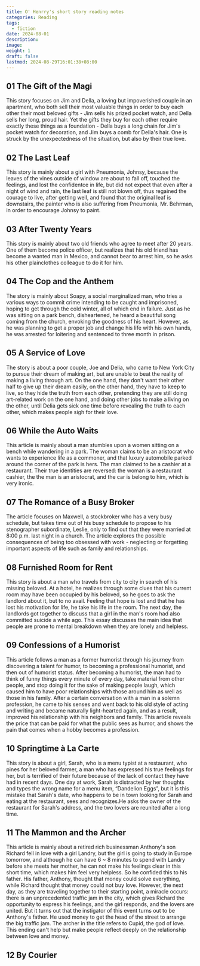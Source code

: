 ```yaml
---
title: O' Henrry's short story reading notes
categories: Reading
tags:
  - fiction
date: 2024-08-01
description: 
image: 
weight: 1
draft: false
lastmod: 2024-08-29T16:01:38+08:00
---
```

## 01 The Gift of the Magi

This story focuses on Jim and Della, a loving but impoverished couple in an apartment, who both sell their most valuable things in order to buy each other their most beloved gifts - Jim sells his prized pocket watch, and Della sells her long, proud hair. Yet the gifts they buy for each other require exactly these things as a foundation - Della buys a long chain for Jim's pocket watch for decoration, and Jim buys a comb for Della's hair. One is struck by the unexpectedness of the situation, but also by their true love.

## 02 The Last Leaf

This story is mainly about a girl with Pneumonia, Johnsy, because the leaves of the vines outside of window are about to fall off, touched the feelings, and lost the confidentce in life, but did not expect that even after a night of wind and rain, the last leaf is still not blown off, thus regained the courage to live, after getting well, and found that the original leaf is downstairs, the painter who is also suffering from Pneumonia, Mr. Behrman, in order to encourage Johnsy to paint.

## 03 After Twenty Years

This story is mainly about two old friends who agree to meet after 20 years. One of them become police officer, but realizes that his old friend has become a wanted man in Mexico, and cannot bear to arrest him, so he asks his other plainclothes colleague to do it for him.

## 04 The Cop and the Anthem

The story is mainly about Soapy, a social marginalized man, who tries a various ways to commit crime intending to be caught and imprisoned, hoping to get through the cold winter, all of which end in failure. Just as he was sitting on a park bench, disheartened, he heard a beautiful song coming from the church, envoking the goodness of his heart. However, as he was planning to get a proper job and change his life with his own hands, he was arrested for loitering and sentenced to three month in prison.

## 05 A Service of Love

The story is about a poor couple, Joe and Delia, who came to New York City to pursue their dream of making art, but are unable to beat the reality of making a living through art. On the one hand, they don't want their other half to give up their dream easily, on the other hand, they have to keep to live, so they hide the truth from each other, pretending they are still doing art-related work on the one hand, and doing other jobs to make a living on the other, until Delia gets sick one time before revealing the truth to each other, which makes people sigh for their love.

## 06 While the Auto Waits

This article is mainly about a man stumbles upon a women sitting on a bench while wandering in a park. The woman claims to be an aristocrat who wants to experience life as a commoner, and that luxury automobile parked around the corner of the park is hers. The man claimed to be a cashier at a restaurant. Their true identities are reversed: the woman is a restaurant cashier, the the man is an aristocrat, and the car is belong to him, which is very ironic. 

## 07 The Romance of a Busy Broker

The article focuses on Maxwell, a stockbroker who has a very busy schedule, but takes time out of his busy schedule to propose to his stenographer subordinate, Leslie, only to find out that they were married at 8:00 p.m. last night in a church. The article explores the possible consequences of being too obsessed with work - neglecting or forgetting important aspects of life such as family and relationships.

## 08 Furnished Room for Rent

This story is about a man who travels from city to city in search of his missing beloved. At a hotel, he realizes through some clues that his current room may have been occupied by his beloved, so he goes to ask the landlord about it, but to no avail. Feeling that hope is lost and that he has lost his motivation for life, he take his life in the room. The next day, the landlords got together to discuss that a girl in the man's room had also committed suicide a while ago. This essay discusses the main idea that people are prone to mental breakdown when they are lonely and helpless.

## 09 Confessions of  a Humorist

This article follows a man as a former humorist through his journey from discovering a talent for humor, to becoming a professional humorist, and then out of humorist status. After becoming a humorist, the man had to think of funny things every minute of every day, take material from other people, and stop doing it for the sake of making people laugh, which caused him to have poor relationships with those around him as well as those in his family. After a certain conversation with a man in a solemn profession, he came to his senses and went back to his old style of acting and writing and became naturally light-hearted again, and as a result, improved his relationship with his neighbors and family. This article reveals the price that can be paid for what the public sees as humor, and shows the pain that comes when a hobby becomes a profession.

## 10 Springtime à La Carte

This story is about a girl, Sarah, who is a menu typist at a restaurant, who pines for her beloved farmer, a man who has expressed his true feelings for her, but is terrified of their future because of the lack of contact they have had in recent days. One day at work, Sarah is distracted by her thoughts and types the wrong name for a menu item, “Dandelion Eggs”, but it is this mistake that Sarah's date, who happens to be in town looking for Sarah and eating at the restaurant, sees and recognizes.He asks the owner of the restaurant for Sarah's address, and the two lovers are reunited after a long time.

## 11 The Mammon and the Archer

This article is mainly about a retired rich businessman Anthony's son Richard fell in love with a girl Landry, but the girl is going to study in Europe tomorrow, and although he can have 6 ~ 8 minutes to spend with Landry before she meets her mother, he can not make his feelings clear in this short time, which makes him feel very helpless. So he confided this to his father. His father, Anthony, thought that money could solve everything, while Richard thought that money could not buy love. However, the next day, as they are traveling together to their starting point, a miracle occurs: there is an unprecedented traffic jam in the city, which gives Richard the opportunity to express his feelings, and the girl responds, and the lovers are united. But it turns out that the instigator of this event turns out to be Anthony's father. He used money to get the head of the street to arrange the big traffic jam. The archer in the title refers to Cupid, the god of love. This ending can't help but make people reflect deeply on the relationship between love and money.

## 12 By Courier

